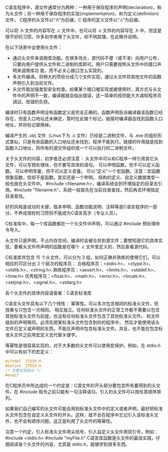C语言程序中，源文件通常分为两种：一种用于保存程序的声明(declaration)，称为头文件；另一种用于保存程序的实现(implementation)，称为定义(definition)文件。 C程序的头文件以“.h”为后缀，C 程序的定义文件以“.c”为后缀。

可以将 .h 文件的内容写在 .c 文件中，也可以将 .c 文件的内容写在 .h 中，但这是很不好的习惯。许多初学者用了头文件，却不明其理。在此略作说明。

在以下场景中会使用头文件：
- 通过头文件来调用库功能。在很多场合，源代码不便（或不准）向用户公布，只要向用户提供头文件和二进制的库即可。用户只需要按照头文件中的接口声明来调用库功 能，而不必关心接口怎么实现的。
- 多文件编译。将稍大的项目分成几个文件实现，通过头文件将其他文件的函数声明引入到当前文件。
- 头文件能加强类型安全检查。如果某个接口被实现或被使用时，其方式与头文件中的声明不一致，编译器就会指出错误，这一简单的规则能大大减轻程序员调试、改错的负担。

编译时只有函数声明没有函数定义是完全正确的。函数声明告诉编译器该函数已经存在，但是入口地址还未确定，暂时在此做个标记，链接时编译器会找到函数入口地址，并将标记替换掉。

编译产生的 .obj 文件（Linux下为 .o 文件）已经是二进制文件，与 .exe 的组织形式类似，只是有些函数的入口地址还未找到，程序不能执行。链接的作用就是找到函数入口地址，将所有的源文件组织成一个可以执行的二进制文件。

关于头文件的内容，初学者还必须注意：
头文件中可以和C程序一样引用其它头文件，可以写预处理块，但不要写具体的语句。
可以申明函数，但不可以定义函数。
可以申明常量，但不可以定义变量。
可以“定义”一个宏函数。注意：宏函数很象函数，但却不是函数。其实还是一个申明。
结构的定义、自定义数据类型一般也放在头文件中。
#include <filename.h>，编译系统会到环境指定的目录去引用。#include "filename.h"，系统一般首先在当前目录查找，然后再去环境指定目录查找。

好的风格是成功的关键，版本申明、函数功能说明、注释等是C语言程序的一部分。不养成很好的习惯则不能成为C语言高手（专业人员）。

C标准库中，每一个库函数都在一个头文件中声明，可以通过 #include 预处理命令导入。

头文件只是声明，不占内存空间，编译时会被合并到源文件；要想知道它的具体实现，要看头文件所声明的函数是在哪个 .c 文件里定义的，然后查看源代码。

C标准库共包含 15 个头文件，可以分为 3 组，如何正确并熟练的使用它们，可以相应的可区分出 3 个层次的程序员：
合格程序员：<stdio.h>、<ctype.h>、<stdlib.h>、<string.h>
熟练程序员：<assert.h>、<limits.h>、<stddef.h>、<time.h>
优秀程序员：<float.h>、<math.h>、<error.h>、<locale.h>、<setjmp.h>、<signal.h>、<stdarg.h>

各个头文件的具体内容请查看：C语言标准库

C语言头文件具有以下几个特性：
幂等性。可以多次包含相同的标准头文件，但效果与只包含一次相同。
相互独立。任何标准头文件的正常工作都不需要以包含其他标准头文件为前提。也没有任何标准头文件包含了其他标准头文件。
和文件级别的声明等同。必须先把某标准头文件包含到你的程序中， 然后才能使用该头文件已定义或声明的东西。不能在声明中包含标准头文件。并且，也不能在包含标准头文件之前用宏定义去代替关键字。

等幂性是很容易实现的，对于大多数的头文件可以使用宏保护。例如，在 stdio.h 中可以有如下的宏定义：
```c
#ifndef _STDIO_H
#define _STDIO_H
/* 主要实现部分 */
#endif
```
在C程序员中所达成的一个约定是：C源文件的开头部分要包含所有要用到的头文件。在 #include 指令之前只能有一句注释语句。引入的头文件可以按任意顺序排列。

如果我们自己编写的头文件可能会用到标准头文件中的定义或者声明，最好把标准头文件包含在自定义头文件的开头。这样，就不会在程序中忘记引入该标准头文件，也不会有顺序问题。这正是利用了头文件的等幂性。

注意一个约定，引入标准头文件用尖括号，引入自定义头文件用双引号，例如：
#include <stdio.h>
#include "myFile.h"
C语言库函数是头文件的最佳实践，仔细阅读各个头文件的内容，尤其是 stdio.h，能够学到很多东西。